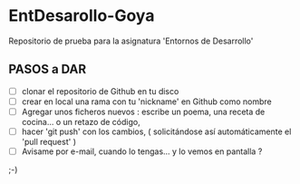 # EntDesarollo-Goya
Repositorio de prueba para  la asignatura 'Entornos de Desarrollo'

## PASOS a DAR

- [ ] clonar el repositorio de Github en tu disco 
- [ ] crear en local una rama con tu 'nickname' en Github como nombre
- [ ] Agregar unos ficheros nuevos : escribe un poema, una receta de cocina... o un retazo de código,
- [ ] hacer 'git push' con los cambios, ( solicitándose así automáticamente el 'pull request' )
- [ ] Avisame por e-mail, cuando lo tengas... y lo vemos en pantalla ?

;-) 


